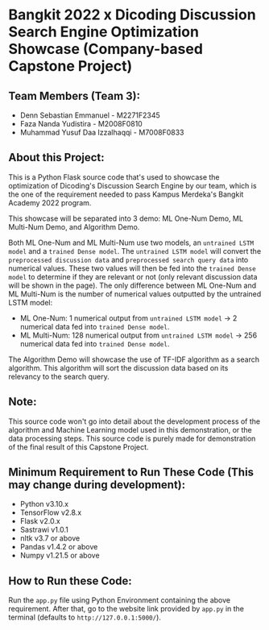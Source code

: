 # Bangkit 2022 x Dicoding Discussion Search Engine Optimization Showcase (Company-based Capstone Project)

## Team Members (Team 3):
- Denn Sebastian Emmanuel - M2271F2345
- Faza Nanda Yudistira - M2008F0810
- Muhammad Yusuf Daa Izzalhaqqi - M7008F0833

## About this Project:
This is a Python Flask source code that's used to showcase the optimization of 
Dicoding's Discussion Search Engine by our team, which is the one of the 
requirement needed to pass Kampus Merdeka's Bangkit Academy 2022 program.
  
This showcase will be separated into 3 demo: ML One-Num Demo, ML Multi-Num Demo, and Algorithm Demo. 
  
Both ML One-Num and ML Multi-Num use two models, an `untrained LSTM model` and a `trained Dense model`. The `untrained LSTM model` will convert the `preprocessed discussion data` and `preprocessed search query data` into numerical values. These two values will then be fed into the `trained Dense model` to determine if they are relevant or not (only relevant discussion data will be shown in the page). The only difference between ML One-Num and ML Multi-Num is the number of numerical values outputted by the untrained LSTM model:
- ML One-Num: 1 numerical output from `untrained LSTM model` -> 2 numerical data fed into `trained Dense model`.
- ML Multi-Num: 128 numerical output from `untrained LSTM model` -> 256 numerical data fed into `trained Dense model`.

The Algorithm Demo will showcase the use of TF-IDF algorithm as a search algorithm. This algorithm will sort the discussion data based on its relevancy to the search query.

## Note:
This source code won't go into detail about the development process of the algorithm and Machine Learning model used in this demonstration, or the data processing steps. This source code is purely made for 
demonstration of the final result of this Capstone Project.

## Minimum Requirement to Run These Code (This may change during development):
- Python v3.10.x
- TensorFlow v2.8.x
- Flask v2.0.x
- Sastrawi v1.0.1
- nltk v3.7 or above
- Pandas v1.4.2 or above
- Numpy v1.21.5 or above

## How to Run these Code:
Run the `app.py` file using Python Environment containing the above requirement. 
After that, go to the website link provided by `app.py` in the terminal 
(defaults to `http://127.0.0.1:5000/`).

